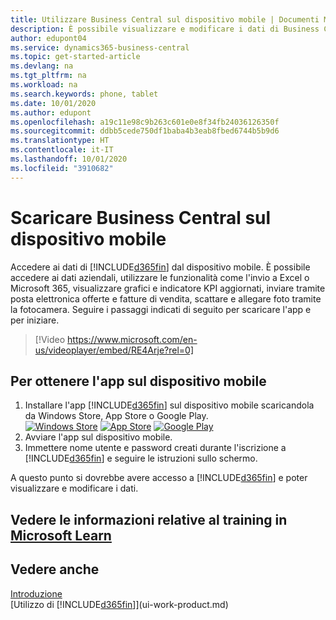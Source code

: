 ```yaml
---
title: Utilizzare Business Central sul dispositivo mobile | Documenti Microsoft
description: È possibile visualizzare e modificare i dati di Business Central sul telefono o sul tablet.
author: edupont04
ms.service: dynamics365-business-central
ms.topic: get-started-article
ms.devlang: na
ms.tgt_pltfrm: na
ms.workload: na
ms.search.keywords: phone, tablet
ms.date: 10/01/2020
ms.author: edupont
ms.openlocfilehash: a19c11e98c9b263c601e0e8f34fb24036126350f
ms.sourcegitcommit: ddbb5cede750df1baba4b3eab8fbed6744b5b9d6
ms.translationtype: HT
ms.contentlocale: it-IT
ms.lasthandoff: 10/01/2020
ms.locfileid: "3910682"
---
```

# <a name="getting-business-central-on-your-mobile-device"></a>Scaricare Business Central sul dispositivo mobile
Accedere ai dati di [!INCLUDE[d365fin](includes/d365fin_md.md)]  dal dispositivo mobile. È possibile accedere ai dati aziendali, utilizzare le funzionalità come l'invio a Excel o Microsoft 365, visualizzare grafici e indicatore KPI aggiornati, inviare tramite posta elettronica offerte e fatture di vendita, scattare e allegare foto tramite la fotocamera. Seguire i passaggi indicati di seguito per scaricare l'app e per iniziare.

> [!Video https://www.microsoft.com/en-us/videoplayer/embed/RE4Arje?rel=0]

## <a name="to-get-the-app-on-my-mobile-device"></a>Per ottenere l'app sul dispositivo mobile
1. Installare l'app [!INCLUDE[d365fin](includes/d365fin_md.md)] sul dispositivo mobile scaricandola da Windows Store, App Store o Google Play.  
[![Windows Store](./media/install-mobile-app/windowsstore.png)](https://go.microsoft.com/fwlink/?LinkId=734848)
[![App Store](./media/install-mobile-app/appstore.png)](https://go.microsoft.com/fwlink/?LinkId=734847) [![Google Play](./media/install-mobile-app/googleplay.png)](https://go.microsoft.com/fwlink/?LinkId=734849)  
2. Avviare l'app sul dispositivo mobile.
3. Immettere nome utente e password creati durante l'iscrizione a [!INCLUDE[d365fin](includes/d365fin_md.md)] e seguire le istruzioni sullo schermo.

A questo punto si dovrebbe avere accesso a [!INCLUDE[d365fin](includes/d365fin_md.md)] e poter visualizzare e modificare i dati.

## <a name="see-related-training-at-microsoft-learn"></a>Vedere le informazioni relative al training in [Microsoft Learn](/learn/modules/alternative-interfaces-dynamics-365-business-central/index)

## <a name="see-also"></a>Vedere anche
[Introduzione](product-get-started.md)  
[Utilizzo di [!INCLUDE[d365fin](includes/d365fin_md.md)]](ui-work-product.md)  
